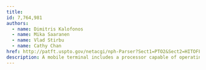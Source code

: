 ```yaml
---
title:
id: 7,764,981
authors:
  - name: Dimitris Kalofonos
  - name: Mika Saaranen
  - name: Vlad Stirbu
  - name: Cathy Chan
href: http://patft.uspto.gov/netacgi/nph-Parser?Sect1=PTO2&Sect2=HITOFF&u=%2Fnetahtml%2FPTO%2Fsearch-adv.htm&r=1&f=G&l=50&d=PTXT&p=1&S1=7,764,981.PN.&OS=pn/7,764,981&RS=PN/7,764,981
description: A mobile terminal includes a processor capable of operating a link manager. The link manager is capable of at least partially operating a wireless connection between the terminal and an access point in an active mode, where the access point is coupled to a network. The link manager is also capable of transitioning the connection from the active mode to a standby mode or hibernate mode. In this regard, transitioning the connection includes entering the mobile terminal in a power-saving mode of a bearer of the connection, such as a Bluetooth power-saving mode, and directing the access point to reduce traffic flowing from the network across the connection to the mobile terminal when the mobile terminal is otherwise capable of receiving the traffic.
---
```

